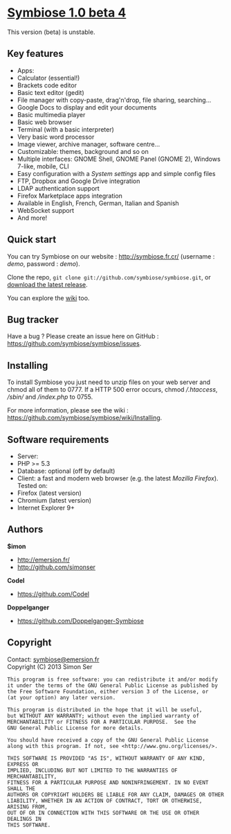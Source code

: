 [Symbiose 1.0 beta 4](http://symbiose.fr.cr/)
==============================================

This version (beta) is unstable. 

Key features
------------

* Apps:
 * Calculator (essential!)
 * Brackets code editor
 * Basic text editor (gedit)
 * File manager with copy-paste, drag'n'drop, file sharing, searching...
 * Google Docs to display and edit your documents
 * Basic multimedia player
 * Basic web browser
 * Terminal (with a basic interpreter)
 * Very basic word processor
 * Image viewer, archive manager, software centre...
* Customizable: themes, background and so on
* Multiple interfaces: GNOME Shell, GNOME Panel (GNOME 2), Windows 7-like, mobile, CLI
* Easy configuration with a _System settings_ app and simple config files
* FTP, Dropbox and Google Drive integration
* LDAP authentication support
* Firefox Marketplace apps integration
* Available in English, French, German, Italian and Spanish
* WebSocket support
* And more! 

Quick start
-----------

You can try Symbiose on our website : http://symbiose.fr.cr/ (username : _demo_, password : _demo_).

Clone the repo, `git clone git://github.com/symbiose/symbiose.git`, or [download the latest release](https://github.com/symbiose/symbiose/zipball/master).

You can explore the [wiki](https://github.com/symbiose/symbiose/wiki/) too.

Bug tracker
-----------

Have a bug ? Please create an issue here on GitHub : https://github.com/symbiose/symbiose/issues.

Installing
----------

To install Symbiose you just need to unzip files on your web server and chmod all of them to 0777. If a HTTP 500 error occurs, chmod */.htaccess*, */sbin/* and */index.php* to 0755.

For more information, please see the wiki : https://github.com/symbiose/symbiose/wiki/Installing.

Software requirements
---------------------

* Server: 
 * PHP >= 5.3
 * Database: optional (off by default)
* Client: a fast and modern web browser (e.g. the latest *Mozilla Firefox*). Tested on:
 * Firefox (latest version)
 * Chromium (latest version)
 * Internet Explorer 9+

Authors
-------

**$imon**
+ http://emersion.fr/
+ http://github.com/simonser

**Codel**
+ https://github.com/Codel

**Doppelganger**
+ https://github.com/Doppelganger-Symbiose

Copyright
---------

Contact: symbiose@emersion.fr  
Copyright (C) 2013 Simon Ser

    This program is free software: you can redistribute it and/or modify
    it under the terms of the GNU General Public License as published by
    the Free Software Foundation, either version 3 of the License, or
    (at your option) any later version.

    This program is distributed in the hope that it will be useful,
    but WITHOUT ANY WARRANTY; without even the implied warranty of
    MERCHANTABILITY or FITNESS FOR A PARTICULAR PURPOSE.  See the
    GNU General Public License for more details.

    You should have received a copy of the GNU General Public License
    along with this program. If not, see <http://www.gnu.org/licenses/>.
    
    THIS SOFTWARE IS PROVIDED "AS IS", WITHOUT WARRANTY OF ANY KIND, EXPRESS OR
    IMPLIED, INCLUDING BUT NOT LIMITED TO THE WARRANTIES OF MERCHANTABILITY,
    FITNESS FOR A PARTICULAR PURPOSE AND NONINFRINGEMENT. IN NO EVENT SHALL THE
    AUTHORS OR COPYRIGHT HOLDERS BE LIABLE FOR ANY CLAIM, DAMAGES OR OTHER
    LIABILITY, WHETHER IN AN ACTION OF CONTRACT, TORT OR OTHERWISE, ARISING FROM,
    OUT OF OR IN CONNECTION WITH THIS SOFTWARE OR THE USE OR OTHER DEALINGS IN
    THIS SOFTWARE.
